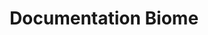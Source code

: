 ---
layout: home

title: Documentation Biome
titleTemplate: A day by day approach to automation testing

hero:
  name: Documentation Biome
  text: Documentation for Playwright Course
  tagline: Learning to automate one day at a time
  image:
    src: /robologo.png
    alt: Vite
  actions:
    - theme: brand
      text: Get Started
      link: /guide/getting-started
    - theme: alt
      text: View Course (in progress)
      link: https://www.udemy.com/

features:
  - icon: 🤖
    title: Test Automation from Scratch
    details: No experience necessary. Start from scratch with JavaScript and learn important concepts of test automation
  - icon: 🔥
    title: Advance At Your Own Pace.
    details: Created with busy schedules in mind. Daily sections are roughly an hour long.
  - icon: 🎉
    title: UI and API Testing
    details: Feel confident with automation and testing. Learn both Ui and API testing from scratch.

---